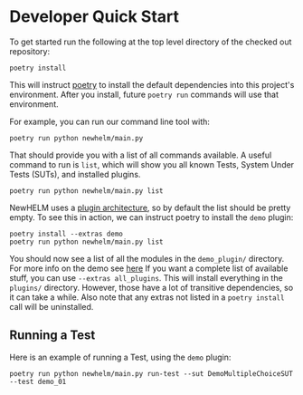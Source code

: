 # Developer Quick Start

To get started run the following at the top level directory of the checked out repository:

```
poetry install
```

This will instruct [poetry](https://python-poetry.org/) to install the default dependencies into this project's environment. After you install, future `poetry run` commands will use that environment.

For example, you can run our command line tool with:

```
poetry run python newhelm/main.py
```

That should provide you with a list of all commands available. A useful command to run is `list`, which will show you all known Tests, System Under Tests (SUTs), and installed plugins.

```
poetry run python newhelm/main.py list
```

NewHELM uses a [plugin architecture](plugins.md), so by default the list should be pretty empty. To see this in action, we can instruct poetry to install the `demo` plugin:

```
poetry install --extras demo
poetry run python newhelm/main.py list
```

You should now see a list of all the modules in the `demo_plugin/` directory. For more info on the demo see [here](tutorial.md) If you want a complete list of available stuff, you can use `--extras all_plugins`. This will install everything in the `plugins/` directory. However, those have a lot of transitive dependencies, so it can take a while. Also note that any extras not listed in a `poetry install` call will be uninstalled.

## Running a Test

Here is an example of running a Test, using the `demo` plugin:

```
poetry run python newhelm/main.py run-test --sut DemoMultipleChoiceSUT --test demo_01
```

